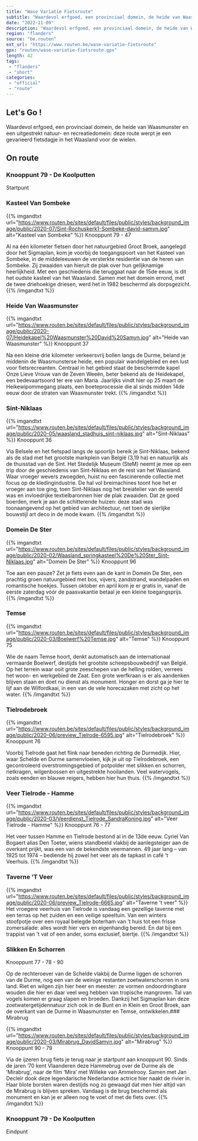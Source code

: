 ```yaml
---
title: "Wase Variatie Fietsroute"
subtitle: "Waardevol erfgoed, een provinciaal domein, de heide van Waasmunster en een uitgestrekt natuur- en recreatiedomein"
date: "2022-11-09"
description: "Waardevol erfgoed, een provinciaal domein, de heide van Waasmunster en een uitgestrekt natuur- en recreatiedomein"
region: "flanders"
source: "be.routen"
ext_url: "https://www.routen.be/wase-variatie-fietsroute"
gpx: "routen/wase-variatie-fietsroute.gpx"
length: 42
tags:
 - "flanders"
 - "short"
categories:
 - "official"
 - "route"
---
```


## Let's Go ! 

Waardevol erfgoed, een provinciaal domein, de heide van Waasmunster en een uitgestrekt natuur- en recreatiedomein: deze route werpt je een gevarieerd fietsdagje in het Waasland voor de wielen.

## On route

### Knooppunt 79 - De Koolputten

Startpunt

### Kasteel Van Sombeke

{{% imgandtxt url="https://www.routen.be/sites/default/files/public/styles/background_image/public/2020-07/Sint-Rochuskerk1-Sombeke-david-samyn.jpg" alt="Kasteel van Sombeke" %}}
Knooppunt 79 - 47

Al na één kilometer fietsen door het natuurgebied Groot Broek, aangelegd door het Sigmaplan, kom je voorbij de toegangspoort van het Kasteel van Sombeke, in de middeleeuwen de versterkte residentie van de heren van Sombeke. Zij zwaaiden van hieruit de plak over hun gelijknamige heerlijkheid. Met een geschiedenis die teruggaat naar de 15de eeuw, is dit het oudste kasteel van het Waasland. Samen met het domein errond, met de twee driehoekige driesen, werd het in 1982 beschermd als dorpsgezicht.
{{% /imgandtxt %}}

### Heide Van Waasmunster

{{% imgandtxt url="https://www.routen.be/sites/default/files/public/styles/background_image/public/2020-07/Heidekapel%20Waasmunster%20David%20Samyn.jpg" alt="Heide van Waasmunster" %}}
Knooppunt 37

Na een kleine drie kilometer verkeersvrij bollen langs de Durme, beland je middenin de Waasmunsterse heide, een populair wandelgebied en een lust voor fietsrecreanten. Centraal in het gebied staat de beschermde kapel Onze Lieve Vrouw van de Zeven Weeën, beter bekend als de Heidekapel, een bedevaartsoord ter ere van Maria. Jaarlijks vindt hier op 25 maart de Heikewipommegang plaats, een boeteprocessie die al sinds midden 14de eeuw door de straten van Waasmunster trekt.
{{% /imgandtxt %}}

### Sint-Niklaas

{{% imgandtxt url="https://www.routen.be/sites/default/files/public/styles/background_image/public/2020-05/waasland_stadhuis_sint-niklaas.jpg" alt="Sint-Niklaas" %}}
Knooppunt 36

Via Belsele en het fietspad langs de spoorlijn bereik je Sint-Niklaas, bekend als de stad met het grootste markplein van België (3,19 ha) en natuurlijk als de thuisstad van de Sint. Het Stedelijk Museum (SteM) neemt je mee op een trip door de geschiedenis van Sint-Niklaas en de rest van het Waasland. Waar vroeger wevers zwoegden, huist nu een fascinerende collectie met focus op de kledingindustrie. De hal vol breimachines toont hoe het er vroeger aan toe ging, toen Sint-Niklaas nog het breiatelier van de wereld was en invloedrijke textielbaronnen hier de plak zwaaiden. Dat ze goed boerden, merk je aan de schitterende huizen: deze stad was toonaangevend op het gebied van architectuur, net toen de sierlijke bouwstijl art deco in de mode kwam.
{{% /imgandtxt %}}

### Domein De Ster

{{% imgandtxt url="https://www.routen.be/sites/default/files/public/styles/background_image/public/2020-02/Waasland_springkasteel%20De%20Ster_Sint-Niklaas.jpg" alt="Domein De Ster" %}}
Knooppunt 96

Toe aan een pauze? Zet je fiets even aan de kant in Domein De Ster, een prachtig groen natuurgebied met bos, vijvers, zandstrand, wandelpaden en romantische hoekjes. Tussen oktober en april kom je er gratis in, vanaf de eerste zaterdag vóór de paasvakantie betaal je een kleine toegangsprijs.
{{% /imgandtxt %}}

### Temse

{{% imgandtxt url="https://www.routen.be/sites/default/files/public/styles/background_image/public/2020-03/Boelwerf%20Temse.jpg" alt="Temse" %}}
Knooppunt 75

Wie de naam Temse hoort, denkt automatisch aan de internationaal vermaarde Boelwerf, destijds het grootste scheepsbouwbedrijf van België. Op het terrein waar ooit grote zeeschepen van de helling rolden, verrees het woon- en werkgebied de Zaat. Een grote werfkraan is er als aandenken blijven staan en doet nu dienst als monument. Honger en dorst ga je hier te lijf aan de Wilfordkaai, in een van de vele horecazaken met zicht op het water.
{{% /imgandtxt %}}

### Tielrodebroek

{{% imgandtxt url="https://www.routen.be/sites/default/files/public/styles/background_image/public/2020-06/preview_Tielrode-6595.jpg" alt="Tielrodebroek" %}}
Knooppunt 76

Voorbij Tielrode gaat het flink naar beneden richting de Durmedijk. Hier, waar Schelde en Durme samenvloeien, kijk je uit op Tielrodebroek, een gecontroleerd overstromingsgebied of potpolder met slikken en schorren, rietkragen, wilgenbossen en uitgestrekte hooilanden. Veel watervogels, zoals eenden en blauwe reigers, hebben hier hun thuis.
{{% /imgandtxt %}}

### Veer Tielrode - Hamme

{{% imgandtxt url="https://www.routen.be/sites/default/files/public/styles/background_image/public/2020-03/Veerdienst_Tielrode_SandraKoning.jpg" alt="Veer Tielrode - Hamme" %}}
Knooppunt 76 - 77

Het veer tussen Hamme en Tielrode bestond al in de 13de eeuw. Cyriel Van Bogaert alias Den Toeter, wiens standbeeld vlakbij de aanlegsteiger aan de overkant prijkt, was een van de bekendste veermannen. 49 jaar lang – van 1925 tot 1974 – bediende hij zowel het veer als de tapkast in café ’t Veerhuis.
{{% /imgandtxt %}}

### Taverne 'T Veer

{{% imgandtxt url="https://www.routen.be/sites/default/files/public/styles/background_image/public/2020-06/preview_Tielrode-6665.jpg" alt="Taverne 't veer" %}}
Het vroegere veerhuis van Tielrode is vandaag een gezellige taverne met een terras op het zuiden en een veilige speeltuin. Van een winters stoofpotje over een royaal belegde boterham van ’t huis tot een frisse zomersalade: alles wordt hier vers en eigenhandig bereid. En dat bij een trappist van ’t vat of een ander, soms exclusief, biertje.
{{% /imgandtxt %}}

### Slikken En Schorren

Knooppunt 77 - 78 - 90

Op de rechteroever van de Schelde vlakbij de Durme liggen de schorren van de Durme, nog een van de weinige restanten zoetwaterschorren in ons land. Riet en wilgen zijn hier heer en meester: ze vormen ondoordringbare wouden die hier en daar veel weg hebben van tropische mangroven. Tal van vogels komen er graag slapen en broeden. Dankzij het Sigmaplan kan deze zoetwatergetijdennatuur zich ook in de Bunt en in Klein en Groot Broek, aan de overkant van de Durme in Waasmunster en Temse, ontwikkelen.### Mirabrug

{{% imgandtxt url="https://www.routen.be/sites/default/files/public/styles/background_image/public/2020-03/Mirabrug_DavidSamyn.jpg" alt="Mirabrug" %}}
Knooppunt 90 - 79

Via de ijzeren brug fiets je terug naar je startpunt aan knooppunt 90. Sinds de jaren ’70 kent Vlaanderen deze Hammebrug over de Durme als de ‘Mirabrug’, naar de film ‘Mira’ met Willeke van Ammelrooy. Samen met Jan Decleir dook deze legendarische Nederlandse actrice hier naakt de rivier in. Haar blote borsten waren destijds nog zo gewaagd dat men hier altijd van de Mirabrug is blijven spreken. Vandaag is de brug beschermd als monument en kan je er alleen nog te voet of met de fiets over.
{{% /imgandtxt %}}

### Knooppunt 79 - De Koolputten

Eindpunt


